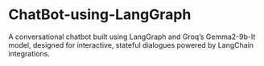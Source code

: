 # ChatBot-using-LangGraph
A conversational chatbot built using LangGraph and Groq’s Gemma2-9b-It model, designed for interactive, stateful dialogues powered by LangChain integrations.
